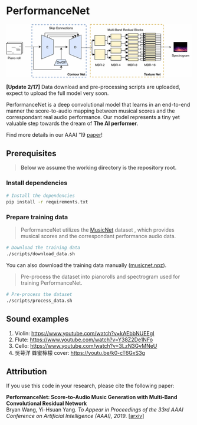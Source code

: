 
# PerformanceNet


![Model image](https://github.com/bwang514/PerformanceNet/blob/master/model.jpg)

**[Update 2/17]** Data download and pre-processing scripts are uploaded, expect to upload the full model very soon. 

PerformanceNet is a deep convolutional model that learns in an end-to-end manner the score-to-audio mapping between musical scores and the correspondant real audio performance. Our model represents a tiny yet valuable step towards the dream of **The AI performer**.

Find more details in our AAAI '19 [paper](https://arxiv.org/abs/1811.04357)!


## Prerequisites

> __Below we assume the working directory is the repository root.__

### Install dependencies

  ```sh
  # Install the dependencies
  pip install -r requirements.txt
  ```

### Prepare training data

> PerformanceNet utilizes the [MusicNet](https://homes.cs.washington.edu/~thickstn/start.html) dataset
, which provides musical scores and the correspondant performance audio data.

```sh
# Download the training data
./scripts/download_data.sh
```
You can also download the training data manually
([musicnet.npz](https://homes.cs.washington.edu/~thickstn/media/musicnet.npz)).

> Pre-process the dataset into pianorolls and spectrogram used for training PerformanceNet.

```sh
# Pre-process the dataset
./scripts/process_data.sh
```


## Sound examples

1. Violin: https://www.youtube.com/watch?v=kAEbbNUEEgI
2. Flute: https://www.youtube.com/watch?v=Y38Z2De1NFo
3. Cello: https://www.youtube.com/watch?v=3LzN3GvMNeU
4. 吳萼洋 蜂蜜檸檬 cover: https://youtu.be/k0-cT6GxS3g

## Attribution

If you use this code in your research, please cite the following paper:

__PerformanceNet: Score-to-Audio Music Generation with Multi-Band Convolutional Residual Network__<br>
Bryan Wang, Yi-Hsuan Yang. _To Appear in Proceedings of the 33rd AAAI Conference on Artificial Intelligence (AAAI), 2019_. [[arxiv](https://arxiv.org/abs/1811.04357)]

